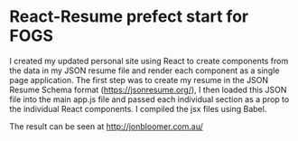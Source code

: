 # React-Resume prefect start for FOGS

I created my updated personal site using React to create components from the data in my JSON resume file and render each component as a single page application. The first step was to create my resume in the JSON Resume Schema format (https://jsonresume.org/), I then loaded this JSON file into the main app.js file and passed each individual section as a prop to the individual React components. I compiled the jsx files using Babel.

The result can be seen at http://jonbloomer.com.au/ 
